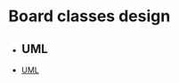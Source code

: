 <link rel="stylesheet" type="text/css" href="styles/button.css" />

# **Board classes design**

- ## UML  
<buttonbody>
<div class="page">
	<section class="demo">
		<nav class="nav">
			<ul>
				<li>
					<a href="https://drive.google.com/open?id=1WA6M5ZK7NdMiv5f9fCPk-at-q-goR1Xv">
						<span>
							UML
						</span>
					</a>
				</li>
			</ul>
		</nav>
	</section>
</div>
</buttonbody>
